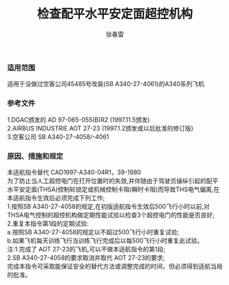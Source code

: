 ﻿---
amendno: 39-2067  
cadno: CAD1997-A340-04R2  
title: 检查配平水平安定面超控机构  
publishdate: 1997-12-01  
effdate: 1997-12-01  
acmodels: ["A340"]  
tags: []  
engs: []  
pns: []  
mfrs: ["AIRBUS"]  
admins: 华东管理局  
author: 徐春雷  
---
  
### 适用范围  
适用于没做过空客公司45485号改装(SB A340-27-4061)的A340系列飞机  
  
<!--more-->  
### 参考文件  
  1.DGAC颁发的 AD 97-065-055(B)R2 (1997.11.5颁发)  
2.AIRBUS INDUSTRIE AOT 27-23 (1997.1.2颁发或以后批准的修订版)  
  3.空客公司 SB A340-27-4058/-4061  
  
### 原因、措施和规定  

  本适航指令替代 CAD1997-A340-04R1，39-1980  
为了防止当人工超控电门在打开位置时的失效,并伴随由于驾驶员操纵引起的配平水平安定面(THSA)控制轮锁定或机械控制卡阻(瞬时卡阻)而导致THS电气偏离,在本适航指令生效后必须完成下列工作;  
  1.按照SB A340-27-4058的规定,在初版适航指令生效后500飞行小时以前,对THSA电气控制的超控机构做定期性能试验以检查3个超控电门的性能是否良好;  
  2.重复本指令第1段的定期试验:  
a.按照SB A340-27-4058的规定以不超过500飞行小时重复试验;  
b.如果飞机每天训练飞行当训练飞行完成后以每500飞行小时重复此试验。  
注:1.完成了 AOT 27-23的飞机,可以不做本适航指令的第1段;  
2.SB A340-27-4058的要求取消并取代 AOT 27-23的要求;  
  完成本指令可采取能保证安全的替代方法或调整完成的时间，但必须得到适航当局的批准。  
